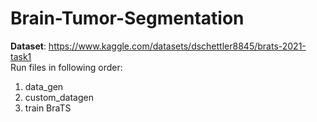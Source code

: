 # Brain-Tumor-Segmentation
**Dataset**: https://www.kaggle.com/datasets/dschettler8845/brats-2021-task1 <br />
Run files in following order: <br />
1. data_gen <br />
2. custom_datagen <br />
3. train BraTS <br />
